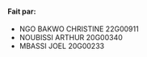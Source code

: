 #### Fait par:
<ul>
  <li>NGO BAKWO CHRISTINE 22G00911</li>
  <li>NOUBISSI ARTHUR 20G00340</li>
  <li>MBASSI JOEL 20G00233</li>
</ul>
